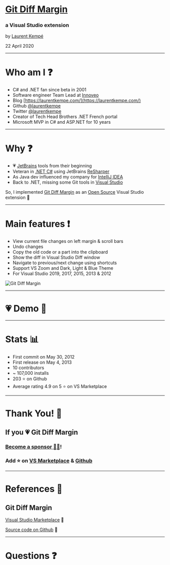 <!-- .slide: data-background-image="https://live.staticflickr.com/65535/49476819197_ce5559e3e6_o.jpg" -->

# [Git Diff Margin](https://marketplace.visualstudio.com/items?itemName=LaurentKempe.GitDiffMargin)
### a Visual Studio extension

by [Laurent Kempé](https://laurentkempe.com)

22 April 2020

---

<!-- .slide: data-background-image="https://live.staticflickr.com/65535/49476819197_ce5559e3e6_o.jpg" -->

# Who am I ❓

* C# and .NET fan since beta in 2001
* Software engineer Team Lead at [Innoveo](https://www.innoveo.com/)
* Blog [https://laurentkempe.com/](https://laurentkempe.com/)
* Github [@laurentkempe](https://github.com/laurentkempe)
* Twitter [@laurentkempe](https://twitter.com/laurentkempe)
* Creator of Tech Head Brothers .NET French portal
* Microsoft MVP in C# and ASP.NET for 10 years

---

# Why ❓

* 💗 [JetBrains](https://www.jetbrains.com/) tools from their beginning
* Veteran in [.NET C#](https://docs.microsoft.com/en-us/dotnet/csharp/getting-started/introduction-to-the-csharp-language-and-the-net-framework) using JetBrains [ReSharper](https://www.jetbrains.com/resharper/)
* As Java dev influenced my company for [IntelliJ IDEA](https://www.jetbrains.com/idea/)
* Back to .NET, missing some Git tools in [Visual Studio](https://visualstudio.microsoft.com/vs/)

So, I implemented [Git Diff Margin](https://marketplace.visualstudio.com/items?itemName=LaurentKempe.GitDiffMargin) as an [Open Source](https://github.com/laurentkempe/GitDiffMargin) Visual Studio extension 🚀

---

# Main features ❗

* View current file changes on left margin & scroll bars
* Undo changes
* Copy the old code or a part into the clipboard
* Show the diff in Visual Studio Diff window
* Navigate to previous/next change using shortcuts
* Support VS Zoom and Dark, Light & Blue Theme
* For Visual Studio 2019, 2017, 2015, 2013 & 2012

![Git Diff Margin](https://laurentkempe.gallerycdn.vsassets.io/extensions/laurentkempe/gitdiffmargin/3.10.2.268/1576400393832/142621/1/gitdiffmargin-preview.png)
<!-- .element style="border: 0; background: None; box-shadow: None; width:100%; " -->

---

# 💗 Demo 🚀

---

# Stats 📊

* First commit on May 30, 2012
* First release on May 4, 2013
* 10 contributors
* ~ 107,000 installs
* 203 ⭐ on Github
* Average rating 4.9 on 5 ⭐ on VS Marketplace

---

<!-- .slide: data-background-image="https://live.staticflickr.com/65535/49476819197_ce5559e3e6_o.jpg" -->

# Thank You! 🚀

## If you 💗 Git Diff Margin

### [Become a sponsor 💁‍♂️](https://github.com/sponsors/laurentkempe)!

### Add ⭐ on [VS Marketplace](https://marketplace.visualstudio.com/items?itemName=LaurentKempe.GitDiffMargin) & [Github](https://github.com/laurentkempe/GitDiffMargin)

---

<!-- .slide: data-background-image="https://live.staticflickr.com/65535/49476819197_ce5559e3e6_o.jpg" -->

# References 🔗

## Git Diff Margin

[Visual Studio Marketplace](https://marketplace.visualstudio.com/items?itemName=LaurentKempe.GitDiffMargin) 🚀

[Source code on Github](https://github.com/laurentkempe/GitDiffMargin) 📄

---

<!-- .slide: data-background-image="https://live.staticflickr.com/65535/49476819197_ce5559e3e6_o.jpg" -->

# Questions ❓
